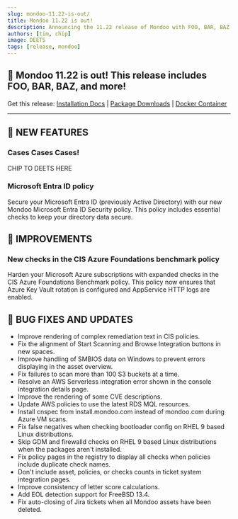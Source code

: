 ```yaml
---
slug: mondoo-11.22-is-out/
title: Mondoo 11.22 is out!
description: Announcing the 11.22 release of Mondoo with FOO, BAR, BAZ, and more!
authors: [tim, chip]
image: DEETS
tags: [release, mondoo]
---
```


## 🥳 Mondoo 11.22 is out! This release includes FOO, BAR, BAZ, and more!

Get this release: [Installation Docs](https://mondoo.com/docs/cnspec/) | [Package Downloads](https://releases.mondoo.com/cnspec/) | [Docker Container](https://hub.docker.com/r/mondoo/cnspec)

---

## 🎉 NEW FEATURES

### Cases Cases Cases!

CHIP TO DEETS HERE

### Microsoft Entra ID policy

Secure your Microsoft Entra ID (previously Active Directory) with our new Mondoo Microsoft Entra ID Security policy. This policy includes essential checks to keep your directory data secure.

## 🧹 IMPROVEMENTS

### New checks in the CIS Azure Foundations benchmark policy

Harden your Microsoft Azure subscriptions with expanded checks in the CIS Azure Foundations Benchmark policy. This policy now ensures that Azure Key Vault rotation is configured and AppService HTTP logs are enabled.

## 🐛 BUG FIXES AND UPDATES

- Improve rendering of complex remediation text in CIS policies.
- Fix the alignment of Start Scanning and Browse Integration buttons in new spaces.
- Improve handling of SMBIOS data on Windows to prevent errors displaying in the asset overview.
- Fix failures to scan more than 100 S3 buckets at a time.
- Resolve an AWS Serverless integration error shown in the console integration details page.
- Improve the rendering of some CVE descriptions.
- Update AWS policies to use the latest RDS MQL resources.
- Install cnspec from install.mondoo.com instead of mondoo.com during Azure VM scans.
- Fix false negatives when checking bootloader config on RHEL 9 based Linux distributions.
- Skip GDM and firewalld checks on RHEL 9 based Linux distributions when the packages aren't installed.
- Fix policy pages in the registry to display all checks when policies include duplicate check names.
- Don't include asset, policies, or checks counts in ticket system integration pages.
- Improve consistency of letter score calculations.
- Add EOL detection support for FreeBSD 13.4.
- Fix auto-closing of Jira tickets when all Mondoo assets have been deleted.

